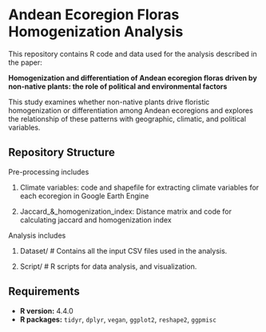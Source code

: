 # Andean Ecoregion Floras Homogenization Analysis

This repository contains R code and data used for the analysis described in the paper:

**Homogenization and differentiation of Andean ecoregion floras driven by non-native plants: the role of political and environmental factors**

This study examines whether non-native plants drive floristic homogenization or differentiation among Andean ecoregions and explores the relationship of these patterns with geographic, climatic, and political variables.

## Repository Structure

Pre-processing includes
1. Climate variables: code and shapefile for extracting climate variables for each ecoregion in Google Earth Engine

2. Jaccard_&_homogenization_index: Distance matrix and code for calculating jaccard and homogenization index

Analysis includes
  1) Dataset/ # Contains all the input CSV files used in the analysis. 
    
  2) Script/ # R scripts for data analysis, and visualization.




## Requirements

- **R version:** 4.4.0
- **R packages:** `tidyr`, `dplyr`, `vegan`, `ggplot2`, `reshape2`, `ggpmisc`

